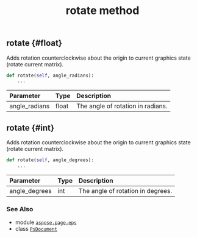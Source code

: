 ﻿---
title: rotate method
second_title: Aspose.Page for Python via .NET API References
description: 
type: docs
weight: 370
url: /python-net/aspose.page.eps/psdocument/rotate/
is_root: false
---

## rotate {#float}

Adds rotation counterclockwise about the origin to current graphics state (rotate current matrix).



```python
def rotate(self, angle_radians):
    ...
```


| Parameter | Type | Description |
| :- | :- | :- |
| angle_radians | float | The angle of rotation in radians. |


## rotate {#int}

Adds rotation counterclockwise about the origin to current graphics state (rotate current matrix).



```python
def rotate(self, angle_degrees):
    ...
```


| Parameter | Type | Description |
| :- | :- | :- |
| angle_degrees | int | The angle of rotation in degrees. |



### See Also
* module [`aspose.page.eps`](../../)
* class [`PsDocument`](/page/python-net/aspose.page.eps/psdocument)
